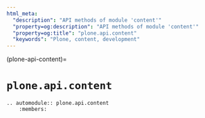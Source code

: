 ```yaml
---
html_meta:
  "description": "API methods of module 'content'"
  "property=og:description": "API methods of module 'content'"
  "property=og:title": "plone.api.content"
  "keywords": "Plone, content, development"
---
```


(plone-api-content)=

# `plone.api.content`

```{eval-rst}
.. automodule:: plone.api.content
    :members:
```
